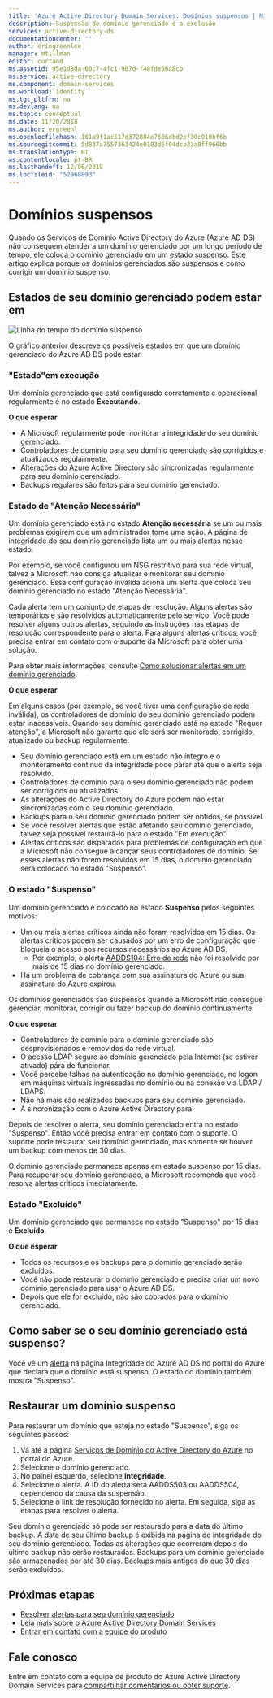 ```yaml
---
title: 'Azure Active Directory Domain Services: Domínios suspensos | Microsoft Docs'
description: Suspensão do domínio gerenciado e a exclusão
services: active-directory-ds
documentationcenter: ''
author: eringreenlee
manager: mtillman
editor: curtand
ms.assetid: 95e1d8da-60c7-4fc1-987d-f48fde56a8cb
ms.service: active-directory
ms.component: domain-services
ms.workload: identity
ms.tgt_pltfrm: na
ms.devlang: na
ms.topic: conceptual
ms.date: 11/20/2018
ms.author: ergreenl
ms.openlocfilehash: 161a9f1ac517d372884e7606dbd2ef30c910bf6b
ms.sourcegitcommit: 5d837a7557363424e0183d5f04dcb23a8ff966bb
ms.translationtype: HT
ms.contentlocale: pt-BR
ms.lasthandoff: 12/06/2018
ms.locfileid: "52968093"
---
```

# <a name="suspended-domains"></a>Domínios suspensos
Quando os Serviços de Domínio Active Directory do Azure (Azure AD DS) não conseguem atender a um domínio gerenciado por um longo período de tempo, ele coloca o domínio gerenciado em um estado suspenso. Este artigo explica porque os domínios gerenciados são suspensos e como corrigir um domínio suspenso.


## <a name="states-your-managed-domain-can-be-in"></a>Estados de seu domínio gerenciado podem estar em

![Linha do tempo do domínio suspenso](media/active-directory-domain-services-suspension/suspension-timeline.PNG)

O gráfico anterior descreve os possíveis estados em que um domínio gerenciado do Azure AD DS pode estar.

### <a name="running-state"></a>"Estado"em execução
Um domínio gerenciado que está configurado corretamente e operacional regularmente é no estado **Executando**.

**O que esperar**
* A Microsoft regularmente pode monitorar a integridade do seu domínio gerenciado.
* Controladores de domínio para seu domínio gerenciado são corrigidos e atualizados regularmente.
* Alterações do Azure Active Directory são sincronizadas regularmente para seu domínio gerenciado.
* Backups regulares são feitos para seu domínio gerenciado.


### <a name="needs-attention-state"></a>Estado de "Atenção Necessária"
Um domínio gerenciado está no estado **Atenção necessária** se um ou mais problemas exigirem que um administrador tome uma ação. A página de integridade do seu domínio gerenciado lista um ou mais alertas nesse estado.

Por exemplo, se você configurou um NSG restritivo para sua rede virtual, talvez a Microsoft não consiga atualizar e monitorar seu domínio gerenciado. Essa configuração inválida aciona um alerta que coloca seu domínio gerenciado no estado "Atenção Necessária".

Cada alerta tem um conjunto de etapas de resolução. Alguns alertas são temporários e são resolvidos automaticamente pelo serviço. Você pode resolver alguns outros alertas, seguindo as instruções nas etapas de resolução correspondente para o alerta. Para alguns alertas críticos, você precisa entrar em contato com o suporte da Microsoft para obter uma solução.

Para obter mais informações, consulte [Como solucionar alertas em um domínio gerenciado](active-directory-ds-troubleshoot-alerts.md).

**O que esperar**

Em alguns casos (por exemplo, se você tiver uma configuração de rede inválida), os controladores de domínio do seu domínio gerenciado podem estar inacessíveis. Quando seu domínio gerenciado está no estado "Requer atenção", a Microsoft não garante que ele será ser monitorado, corrigido, atualizado ou backup regularmente.

* Seu domínio gerenciado está em um estado não íntegro e o monitoramento contínuo da integridade pode parar até que o alerta seja resolvido.
* Controladores de domínio para o seu domínio gerenciado não podem ser corrigidos ou atualizados.
* As alterações do Active Directory do Azure podem não estar sincronizadas com o seu domínio gerenciado.
* Backups para o seu domínio gerenciado podem ser obtidos, se possível.
* Se você resolver alertas que estão afetando seu domínio gerenciado, talvez seja possível restaurá-lo para o estado "Em execução".
* Alertas críticos são disparados para problemas de configuração em que a Microsoft não consegue alcançar seus controladores de domínio. Se esses alertas não forem resolvidos em 15 dias, o domínio gerenciado será colocado no estado "Suspenso".


### <a name="the-suspended-state"></a>O estado "Suspenso"
Um domínio gerenciado é colocado no estado **Suspenso** pelos seguintes motivos:

* Um ou mais alertas críticos ainda não foram resolvidos em 15 dias. Os alertas críticos podem ser causados por um erro de configuração que bloqueia o acesso aos recursos necessários ao Azure AD DS.
    * Por exemplo, o alerta [AADDS104: Erro de rede](active-directory-ds-troubleshoot-nsg.md) não foi resolvido por mais de 15 dias no domínio gerenciado.
* Há um problema de cobrança com sua assinatura do Azure ou sua assinatura do Azure expirou.

Os domínios gerenciados são suspensos quando a Microsoft não consegue gerenciar, monitorar, corrigir ou fazer backup do domínio continuamente.

**O que esperar**
* Controladores de domínio para o domínio gerenciado são desprovisionados e removidos da rede virtual.
* O acesso LDAP seguro ao domínio gerenciado pela Internet (se estiver ativado) pára de funcionar.
* Você percebe falhas na autenticação no domínio gerenciado, no logon em máquinas virtuais ingressadas no domínio ou na conexão via LDAP / LDAPS.
* Não há mais são realizados backups para seu domínio gerenciado.
* A sincronização com o Azure Active Directory para.

Depois de resolver o alerta, seu domínio gerenciado entra no estado "Suspenso". Então você precisa entrar em contato com o suporte.
O suporte pode restaurar seu domínio gerenciado, mas somente se houver um backup com menos de 30 dias.

O domínio gerenciado permanece apenas em estado suspenso por 15 dias. Para recuperar seu domínio gerenciado, a Microsoft recomenda que você resolva alertas críticos imediatamente.


### <a name="deleted-state"></a>Estado "Excluído"
Um domínio gerenciado que permanece no estado "Suspenso" por 15 dias é **Excluído**.

**O que esperar**
* Todos os recursos e os backups para o domínio gerenciado serão excluídos.
* Você não pode restaurar o domínio gerenciado e precisa criar um novo domínio gerenciado para usar o Azure AD DS.
* Depois que ele for excluído, não são cobrados para o domínio gerenciado.


## <a name="how-do-you-know-if-your-managed-domain-is-suspended"></a>Como saber se o seu domínio gerenciado está suspenso?
Você vê um [alerta](active-directory-ds-troubleshoot-alerts.md) na página Integridade do Azure AD DS no portal do Azure que declara que o domínio está suspenso. O estado do domínio também mostra "Suspenso".


## <a name="restore-a-suspended-domain"></a>Restaurar um domínio suspenso
Para restaurar um domínio que esteja no estado "Suspenso", siga os seguintes passos:

1. Vá até a página [Serviços de Domínio do Active Directory do Azure](https://portal.azure.com/#blade/HubsExtension/Resources/resourceType/Microsoft.AAD%2FdomainServices) no portal do Azure.
2. Selecione o domínio gerenciado.
3. No painel esquerdo, selecione **integridade**.
4. Selecione o alerta. A ID do alerta será AADDS503 ou AADDS504, dependendo da causa da suspensão.
5. Selecione o link de resolução fornecido no alerta. Em seguida, siga as etapas para resolver o alerta.

Seu domínio gerenciado só pode ser restaurado para a data do último backup. A data de seu último backup é exibida na página de integridade do seu domínio gerenciado. Todas as alterações que ocorreram depois do último backup não serão restauradas. Backups para um domínio gerenciado são armazenados por até 30 dias. Backups mais antigos do que 30 dias serão excluídos.


## <a name="next-steps"></a>Próximas etapas
- [Resolver alertas para seu domínio gerenciado](active-directory-ds-troubleshoot-alerts.md)
- [Leia mais sobre o Azure Active Directory Domain Services](active-directory-ds-overview.md)
- [Entrar em contato com a equipe do produto](active-directory-ds-contact-us.md)

## <a name="contact-us"></a>Fale conosco
Entre em contato com a equipe de produto do Azure Active Directory Domain Services para [compartilhar comentários ou obter suporte](active-directory-ds-contact-us.md).
